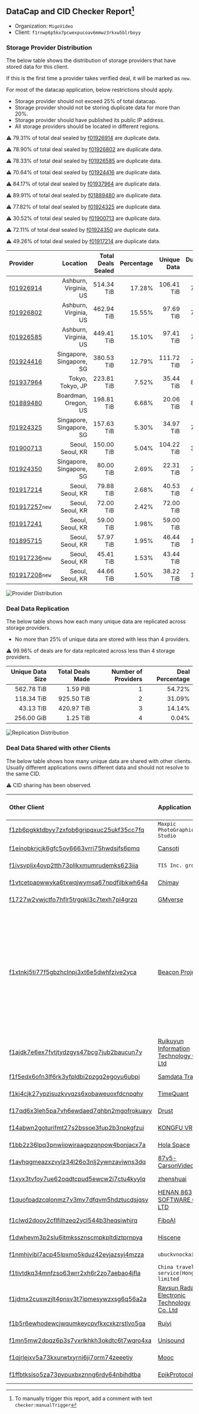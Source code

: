 ## DataCap and CID Checker Report[^1]
 - Organization: `MigoVideo`
 - Client: `f1rnwp6p5kx7pcwexpucoav6mmwz3rkxw5blrboyy`
### Storage Provider Distribution
The below table shows the distribution of storage providers that have stored data for this client.

If this is the first time a provider takes verified deal, it will be marked as `new`.

For most of the datacap application, below restrictions should apply.
 - Storage provider should not exceed 25% of total datacap.
 - Storage provider should not be storing duplicate data for more than 20%.
 - Storage provider should have published its public IP address.
 - All storage providers should be located in different regions.

⚠️ 79.31% of total deal sealed by [f01926914](https://filfox.info/en/address/f01926914) are duplicate data.

⚠️ 78.90% of total deal sealed by [f01926802](https://filfox.info/en/address/f01926802) are duplicate data.

⚠️ 78.33% of total deal sealed by [f01926585](https://filfox.info/en/address/f01926585) are duplicate data.

⚠️ 70.64% of total deal sealed by [f01924416](https://filfox.info/en/address/f01924416) are duplicate data.

⚠️ 84.17% of total deal sealed by [f01937964](https://filfox.info/en/address/f01937964) are duplicate data.

⚠️ 89.91% of total deal sealed by [f01889480](https://filfox.info/en/address/f01889480) are duplicate data.

⚠️ 77.82% of total deal sealed by [f01924325](https://filfox.info/en/address/f01924325) are duplicate data.

⚠️ 30.52% of total deal sealed by [f01900713](https://filfox.info/en/address/f01900713) are duplicate data.

⚠️ 72.11% of total deal sealed by [f01924350](https://filfox.info/en/address/f01924350) are duplicate data.

⚠️ 49.26% of total deal sealed by [f01917214](https://filfox.info/en/address/f01917214) are duplicate data.

| Provider                                                    |                 Location | Total Deals Sealed | Percentage | Unique Data | Duplicate Deals |
| :---------------------------------------------------------- | -----------------------: | -----------------: | ---------: | ----------: | --------------: |
| [f01926914](https://filfox.info/en/address/f01926914)       |    Ashburn, Virginia, US |         514.34 TiB |     17.28% |  106.41 TiB |          79.31% |
| [f01926802](https://filfox.info/en/address/f01926802)       |    Ashburn, Virginia, US |         462.94 TiB |     15.55% |   97.69 TiB |          78.90% |
| [f01926585](https://filfox.info/en/address/f01926585)       |    Ashburn, Virginia, US |         449.41 TiB |     15.10% |   97.41 TiB |          78.33% |
| [f01924416](https://filfox.info/en/address/f01924416)       | Singapore, Singapore, SG |         380.53 TiB |     12.79% |  111.72 TiB |          70.64% |
| [f01937964](https://filfox.info/en/address/f01937964)       |         Tokyo, Tokyo, JP |         223.81 TiB |      7.52% |   35.44 TiB |          84.17% |
| [f01889480](https://filfox.info/en/address/f01889480)       |     Boardman, Oregon, US |         198.81 TiB |      6.68% |   20.06 TiB |          89.91% |
| [f01924325](https://filfox.info/en/address/f01924325)       | Singapore, Singapore, SG |         157.63 TiB |      5.30% |   34.97 TiB |          77.82% |
| [f01900713](https://filfox.info/en/address/f01900713)       |         Seoul, Seoul, KR |         150.00 TiB |      5.04% |  104.22 TiB |          30.52% |
| [f01924350](https://filfox.info/en/address/f01924350)       | Singapore, Singapore, SG |          80.00 TiB |      2.69% |   22.31 TiB |          72.11% |
| [f01917214](https://filfox.info/en/address/f01917214)       |         Seoul, Seoul, KR |          79.88 TiB |      2.68% |   40.53 TiB |          49.26% |
| [f01917257](https://filfox.info/en/address/f01917257)`new`  |         Seoul, Seoul, KR |          72.00 TiB |      2.42% |   72.00 TiB |           0.00% |
| [f01917241](https://filfox.info/en/address/f01917241)       |         Seoul, Seoul, KR |          59.00 TiB |      1.98% |   59.00 TiB |           0.00% |
| [f01895715](https://filfox.info/en/address/f01895715)       |         Seoul, Seoul, KR |          57.97 TiB |      1.95% |   46.44 TiB |          19.89% |
| [f01917236](https://filfox.info/en/address/f01917236)`new`  |         Seoul, Seoul, KR |          45.41 TiB |      1.53% |   43.44 TiB |           4.34% |
| [f01917208](https://filfox.info/en/address/f01917208)`new`  |         Seoul, Seoul, KR |          44.66 TiB |      1.50% |   38.22 TiB |          14.42% |

![Provider Distribution](https://raw.githubusercontent.com/data-preservation-programs/filplus-checker-assets/main/filecoin-project/filecoin-plus-large-datasets/issues/517/1671097331659.png)
### Deal Data Replication
The below table shows how each many unique data are replicated across storage providers.
- No more than 25% of unique data are stored with less than 4 providers.

⚠️ 99.96% of deals are for data replicated across less than 4 storage providers.

| Unique Data Size | Total Deals Made | Number of Providers | Deal Percentage |
| ---------------: | ---------------: | ------------------: | --------------: |
|       562.78 TiB |         1.59 PiB |                   1 |          54.72% |
|       118.34 TiB |       925.50 TiB |                   2 |          31.09% |
|        43.13 TiB |       420.97 TiB |                   3 |          14.14% |
|       256.00 GiB |         1.25 TiB |                   4 |           0.04% |

![Replication Distribution](https://raw.githubusercontent.com/data-preservation-programs/filplus-checker-assets/main/filecoin-project/filecoin-plus-large-datasets/issues/517/1671097332339.png)
### Deal Data Shared with other Clients
The below table shows how many unique data are shared with other clients.
Usually different applications owns different data and should not resolve to the same CID.

⚠️ CID sharing has been observed.

| Other Client                                                                                                          | Application                                                                                                                | Total Deals Affected | Unique CIDs |                                                                                 Verifier |
| :-------------------------------------------------------------------------------------------------------------------- | :------------------------------------------------------------------------------------------------------------------------- | -------------------: | ----------: | ---------------------------------------------------------------------------------------: |
| [f1zb6pgkktdbyy7zxfob6gripqxuc25ukf35cc7fq](https://filfox.info/en/address/f1zb6pgkktdbyy7zxfob6gripqxuc25ukf35cc7fq) | `Maxpic PhotoGraphic Studio`                                                                                               |           466.84 TiB |       3,374 |                                                                          LDN v3 multisig |
| [f1einobkrjcjk6gfc5ov6663vrri75hwdsjfs6pmq](https://filfox.info/en/address/f1einobkrjcjk6gfc5ov6663vrri75hwdsjfs6pmq) | [Cansoti](https://github.com/filecoin-project/filecoin-plus-large-datasets/issues/640)                                     |           308.28 TiB |       3,096 |                                                                          LDN v3 multisig |
| [f1ivsvpljx4ovp2tth73pllkxmumrudemks623iia](https://filfox.info/en/address/f1ivsvpljx4ovp2tth73pllkxmumrudemks623iia) | `TIS Inc. group`                                                                                                           |           190.75 TiB |       1,716 |                                                                          LDN v3 multisig |
| [f1vtcetpapwwyka6txwqjwymsa67npdfilbkwh64a](https://filfox.info/en/address/f1vtcetpapwwyka6txwqjwymsa67npdfilbkwh64a) | [Chimay](https://github.com/filecoin-project/filecoin-plus-large-datasets/issues/397)                                      |           173.34 TiB |       1,897 |                                                                          LDN v3 multisig |
| [f1727w2vwjctfo7hflr5trgqkl3c7texh7pl4grzq](https://filfox.info/en/address/f1727w2vwjctfo7hflr5trgqkl3c7texh7pl4grzq) | [GMverse](https://github.com/filecoin-project/filecoin-plus-large-datasets/issues/365)                                     |           154.38 TiB |       1,480 |                                                                          LDN v3 multisig |
| [f1xtnkj5ti77f5gbzhclnpj3xt6e5dwhfzive2yca](https://filfox.info/en/address/f1xtnkj5ti77f5gbzhclnpj3xt6e5dwhfzive2yca) | [Beacon Project](https://github.com/filecoin-project/filecoin-plus-large-datasets/issues/482)                              |           128.38 TiB |         340 | Project Beacon, 12 LDNs LDN # 444, 446, 447, 448, 474, 475, 476, 477, 479, 480, 481, 482 |
| [f1ajdk7e6ex7fvtjtydzgys47bcg7jub2baucun7y](https://filfox.info/en/address/f1ajdk7e6ex7fvtjtydzgys47bcg7jub2baucun7y) | [Ruikuyun Information Technology Co\., Ltd](https://github.com/filecoin-project/filecoin-plus-large-datasets/issues/529)   |           110.81 TiB |       1,685 |                                                                          LDN v3 multisig |
| [f1f5edx6ofn3lf6rk3yfpldbi2pzgq2egoyu6ubpi](https://filfox.info/en/address/f1f5edx6ofn3lf6rk3yfpldbi2pzgq2egoyu6ubpi) | [Samdata Trade](https://github.com/filecoin-project/filecoin-plus-large-datasets/issues/382)                               |            90.78 TiB |       1,569 |                                                                          LDN v3 multisig |
| [f1ki4cjk27ypzjsuzkvvqzs6xobaweuoxfdcnpqhy](https://filfox.info/en/address/f1ki4cjk27ypzjsuzkvvqzs6xobaweuoxfdcnpqhy) | [TimeQuant](https://github.com/filecoin-project/filecoin-plus-large-datasets/issues/385)                                   |            85.72 TiB |       1,028 |                                                                          LDN v3 multisig |
| [f17qd6x3leh5pa7vh6ewdaed7qhbn2mgofrokuayy](https://filfox.info/en/address/f17qd6x3leh5pa7vh6ewdaed7qhbn2mgofrokuayy) | [Drust](https://github.com/filecoin-project/filecoin-plus-large-datasets/issues/427)                                       |            76.25 TiB |         913 |                                                                          LDN v3 multisig |
| [f14abwn2goturifmt27s2bssoe3fup2b3npkgfzui](https://filfox.info/en/address/f14abwn2goturifmt27s2bssoe3fup2b3npkgfzui) | [KONGFU VR](https://github.com/filecoin-project/filecoin-plus-large-datasets/issues/372)                                   |            59.75 TiB |       1,109 |                                                                          LDN v3 multisig |
| [f1bb2z36lpq3pnwiiowiraagpzqnpow4bonjacx7a](https://filfox.info/en/address/f1bb2z36lpq3pnwiiowiraagpzqnpow4bonjacx7a) | [Hola Space](https://github.com/filecoin-project/filecoin-plus-large-datasets/issues/362)                                  |            46.09 TiB |         516 |                                                                          LDN v3 multisig |
| [f1avhqgmeazxzvylz34l26o3nlj2ywnzaviwns3dq](https://filfox.info/en/address/f1avhqgmeazxzvylz34l26o3nlj2ywnzaviwns3dq) | [87v5\-CarsonVideo](https://github.com/filecoin-project/filecoin-plus-large-datasets/issues/392)                           |            22.41 TiB |         314 |                                                                          LDN v3 multisig |
| [f1xyx3tvfoy7ue62oqdtcpud5ewcw2i7ctu4kyylq](https://filfox.info/en/address/f1xyx3tvfoy7ue62oqdtcpud5ewcw2i7ctu4kyylq) | [zhenshuai](https://github.com/filecoin-project/filecoin-plus-large-datasets/issues/332)                                   |            19.97 TiB |         132 |                                                                                LDN # 332 |
| [f1quofpadzcqlonmz7v3mv7dfqvm5hdztucdsjqsy](https://filfox.info/en/address/f1quofpadzcqlonmz7v3mv7dfqvm5hdztucdsjqsy) | [HENAN 863 SOFTWARE CO\., LTD](https://github.com/filecoin-project/filecoin-plus-large-datasets/issues/468)                |            18.59 TiB |         272 |                                                                          LDN v3 multisig |
| [f1clwd2dooy2cflfilhzeq2ycl544b3heqsiwhjrq](https://filfox.info/en/address/f1clwd2dooy2cflfilhzeq2ycl544b3heqsiwhjrq) | [FiboAI](https://github.com/filecoin-project/filecoin-plus-large-datasets/issues/349)                                      |            17.59 TiB |         358 |                                                                          LDN v3 multisig |
| [f1dwhevm3p2slu6itmkssznscmpkpltdiztprnpya](https://filfox.info/en/address/f1dwhevm3p2slu6itmkssznscmpkpltdiztprnpya) | [Hiscene](https://github.com/filecoin-project/filecoin-plus-large-datasets/issues/548)                                     |            15.38 TiB |         127 |                                                                          LDN v3 multisig |
| [f1nmhjvibl7acp45lpxmo5kduz42evjazsyi4mzza](https://filfox.info/en/address/f1nmhjvibl7acp45lpxmo5kduz42evjazsyi4mzza) | `ubuckvnockai`                                                                                                             |            14.06 TiB |          83 |                                                                          LDN v3 multisig |
| [f1tivtdkq34mnfzso63wrr2xh6r2zo7aebao4jfla](https://filfox.info/en/address/f1tivtdkq34mnfzso63wrr2xh6r2zo7aebao4jfla) | `China travel service(HongKong) limited`                                                                                   |             2.25 TiB |           7 |                                                                          LDN v3 multisig |
| [f1jdmx2cuswzjlt4pnsv3t7ipmesywzxsg6q56a2a](https://filfox.info/en/address/f1jdmx2cuswzjlt4pnsv3t7ipmesywzxsg6q56a2a) | [Raysun Radar Electronic Technology Co\.,Ltd](https://github.com/filecoin-project/filecoin-plus-large-datasets/issues/884) |           896.00 GiB |           9 |                                                                          LDN v3 multisig |
| [f1b5r6ewhodewcjwqumkeycpvfkxcxkzrstlvo5ga](https://filfox.info/en/address/f1b5r6ewhodewcjwqumkeycpvfkxcxkzrstlvo5ga) | [Ruiyi](https://github.com/filecoin-project/filecoin-plus-large-datasets/issues/705)                                       |           608.00 GiB |           7 |                                                                          LDN v3 multisig |
| [f1mn5mw2dpqz6p3s7vxrlkhkh3okdtc6t7wqro4xa](https://filfox.info/en/address/f1mn5mw2dpqz6p3s7vxrlkhkh3okdtc6t7wqro4xa) | [Unisound](https://github.com/filecoin-project/filecoin-plus-large-datasets/issues/577)                                    |           256.00 GiB |           3 |                                                                          LDN v3 multisig |
| [f1qjrlejxv5a73kxurwtxyrni6ji7orm74zeeetiy](https://filfox.info/en/address/f1qjrlejxv5a73kxurwtxyrni6ji7orm74zeeetiy) | [Mooc](https://github.com/filecoin-project/filecoin-plus-large-datasets/issues/223)                                        |           128.00 GiB |           2 |                                                                          LDN v3 multisig |
| [f1ffbtksiso5za73pypuxbxznng6rdv64nbihdtba](https://filfox.info/en/address/f1ffbtksiso5za73pypuxbxznng6rdv64nbihdtba) | [EpikProtocol](https://github.com/filecoin-project/filecoin-plus-large-datasets/issues/281)                                |            64.00 GiB |           2 |                                                                                LDN # 281 |

[^1]: To manually trigger this report, add a comment with text `checker:manualTrigger`
